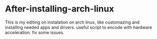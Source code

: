 # After-installing-arch-linux
This is my editing on instalation on arch linux, like customazing and installing needed apps and drivers.
useful script to encode with hardware acceleration.
fix some issues.

